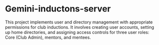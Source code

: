 # Gemini-inductons-server
This project implements user and directory management with appropriate permissions for club inductions. It involves creating user accounts, setting up home directories, and assigning access controls for three user roles: Core (Club Admin), mentors, and mentees.
